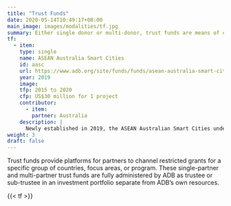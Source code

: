 ```yaml
---
title: "Trust Funds"
date: 2020-05-14T10:49:17+08:00
main_image: images/modalities/tf.jpg
summary: Either single donor or multi-donor, trust funds are means of channeling cofinancing resources to various projects and activities that meet certain eligibility criteria, e.g., focus on smart cities in selected countries
tf:
  - item:
    type: single
    name: ASEAN Australia Smart Cities
    id: aasc
    url: https://www.adb.org/site/funds/funds/asean-australia-smart-cities-fund
    year: 2019
    image:
    tfp: 2015 to 2020
    cfp: US$30 million for 1 project
    contributor:
      - item:
        partner: Australia
    description: |
      Newly established in 2019, the ASEAN Australian Smart Cities under the Urban Financing Partnership Facility aims to improve systems and governance among participating ASEAN cities through the adaptation and adoption of digital solutions. This fund is aligned with ADB’s Strategy 2030 goal of building livable cities that are green, competitive, inclusive, and resilient; and ASEAN’s Sustainable Urbanization Strategy which aims to promote high quality of life, competitive economies, and sustainable environments.
weight: 3
draft: false
---
```


Trust funds provide platforms for partners to channel restricted grants for a specific group of countries, focus areas, or program. These single-partner and multi-partner trust funds are fully administered by ADB as trustee or sub-trustee in an investment portfolio separate from ADB’s own resources.

{{< tf >}}